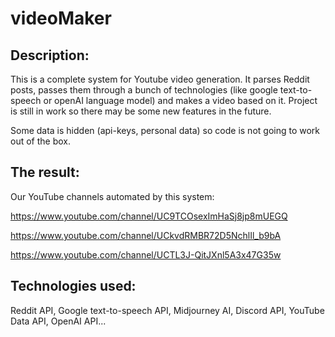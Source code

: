 # videoMaker
## Description:
This is a complete system for Youtube video generation. It parses Reddit posts, passes them through a bunch of technologies (like google text-to-speech or openAI language model) and makes a video based on it. Project is still in work so there may be some new features in the future.

Some data is hidden (api-keys, personal data) so code is not going to work out of the box.

## The result:
Our YouTube channels automated by this system:

https://www.youtube.com/channel/UC9TCOsexImHaSj8jp8mUEGQ

https://www.youtube.com/channel/UCkvdRMBR72D5NchlIl_b9bA

https://www.youtube.com/channel/UCTL3J-QitJXnl5A3x47G35w

## Technologies used:
Reddit API, Google text-to-speech API, Midjourney AI, Discord API, YouTube Data API, OpenAI API...
